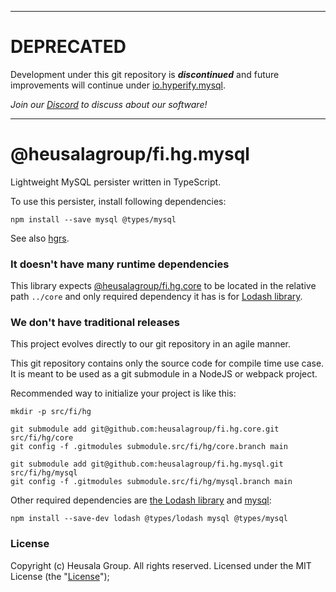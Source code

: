 _____________________________________________________________________________________

# DEPRECATED

Development under this git repository is ***discontinued*** and future improvements 
will continue under
[io.hyperify.mysql](https://github.com/hyperifyio/io.hyperify.mysql).

*Join our [Discord](https://discord.gg/UBTrHxA78f) to discuss about our software!*

_____________________________________________________________________________________

# @heusalagroup/fi.hg.mysql

Lightweight MySQL persister written in TypeScript.

To use this persister, install following dependencies:

```
npm install --save mysql @types/mysql
```

See also [hgrs](https://github.com/heusalagroup/hgrs).

### It doesn't have many runtime dependencies

This library expects [@heusalagroup/fi.hg.core](https://github.com/heusalagroup/fi.hg.core) to be located 
in the relative path `../core` and only required dependency it has is for [Lodash 
library](https://lodash.com/).

### We don't have traditional releases

This project evolves directly to our git repository in an agile manner.

This git repository contains only the source code for compile time use case. It is meant to be used 
as a git submodule in a NodeJS or webpack project.

Recommended way to initialize your project is like this:

```
mkdir -p src/fi/hg

git submodule add git@github.com:heusalagroup/fi.hg.core.git src/fi/hg/core
git config -f .gitmodules submodule.src/fi/hg/core.branch main

git submodule add git@github.com:heusalagroup/fi.hg.mysql.git src/fi/hg/mysql
git config -f .gitmodules submodule.src/fi/hg/mysql.branch main
```

Other required dependencies are [the Lodash library](https://lodash.com/) and [mysql](https://github.com/mysqljs/mysql):

```
npm install --save-dev lodash @types/lodash mysql @types/mysql
```

### License

Copyright (c) Heusala Group. All rights reserved. Licensed under the MIT License (the "[License](./LICENSE)");
